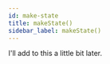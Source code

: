 ```yaml
---
id: make-state
title: makeState()
sidebar_label: makeState()
---
```


I'll add to this a little bit later.